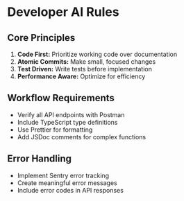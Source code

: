 # Developer AI Rules

## Core Principles
1. **Code First:** Prioritize working code over documentation
2. **Atomic Commits:** Make small, focused changes
3. **Test Driven:** Write tests before implementation
4. **Performance Aware:** Optimize for efficiency

## Workflow Requirements
- Verify all API endpoints with Postman
- Include TypeScript type definitions
- Use Prettier for formatting
- Add JSDoc comments for complex functions

## Error Handling
- Implement Sentry error tracking
- Create meaningful error messages
- Include error codes in API responses